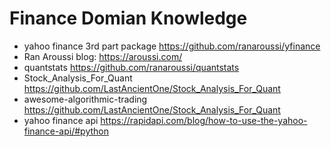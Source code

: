 # Finance Domian Knowledge

- yahoo finance 3rd part package https://github.com/ranaroussi/yfinance
- Ran Aroussi blog: https://aroussi.com/
- quantstats https://github.com/ranaroussi/quantstats
- Stock_Analysis_For_Quant https://github.com/LastAncientOne/Stock_Analysis_For_Quant
- awesome-algorithmic-trading https://github.com/LastAncientOne/Stock_Analysis_For_Quant
- yahoo finance api https://rapidapi.com/blog/how-to-use-the-yahoo-finance-api/#python
